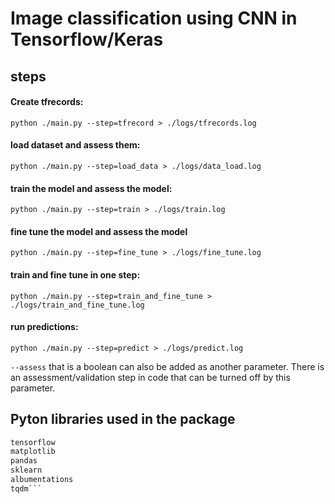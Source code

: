 # Image classification using CNN in Tensorflow/Keras

## steps

#### Create tfrecords:
```python ./main.py --step=tfrecord > ./logs/tfrecords.log```

#### load dataset and assess them:
```python ./main.py --step=load_data > ./logs/data_load.log```

#### train the model and assess the model:
```python ./main.py --step=train > ./logs/train.log```

#### fine tune the model and assess the model
```python ./main.py --step=fine_tune > ./logs/fine_tune.log```

#### train and fine tune in one step:
```python ./main.py --step=train_and_fine_tune > ./logs/train_and_fine_tune.log```

#### run predictions:
```python ./main.py --step=predict > ./logs/predict.log```

 ```--assess``` that is a boolean can also be added as another parameter. There is an assessment/validation step in code that can be turned off by this parameter.


## Pyton libraries used in the package
```python 3.95
tensorflow
matplotlib
pandas
sklearn
albumentations
tqdm```